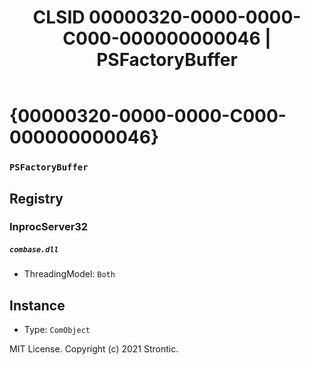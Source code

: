 ﻿---
title: "CLSID 00000320-0000-0000-C000-000000000046 | PSFactoryBuffer"
excerpt: What is COM-Object CLSID 00000320-0000-0000-C000-000000000046?
---

# {00000320-0000-0000-C000-000000000046}

### `PSFactoryBuffer`

## Registry


### InprocServer32

##### `combase.dll`
* ThreadingModel: `Both`

## Instance

* Type: `ComObject`

MIT License. Copyright (c) 2021 Strontic.


